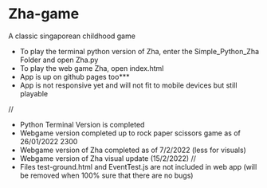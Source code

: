 # Zha-game
A classic singaporean childhood game 
- To play the terminal python version of Zha, enter the Simple_Python_Zha Folder and open Zha.py
- To play the web game Zha, open index.html
- App is up on github pages too***
- App is not responsive yet and will not fit to mobile devices but still playable

//
- Python Terminal Version is completed
- Webgame version completed up to rock paper scissors game as of 26/01/2022 2300
- Webgame version of Zha completed as of 7/2/2022 (less for visuals)
- Webgame version of Zha visual update (15/2/2022)
//
- Files test-ground.html and EventTest.js are not included in web app (will be removed when 100% sure that there are no bugs)
